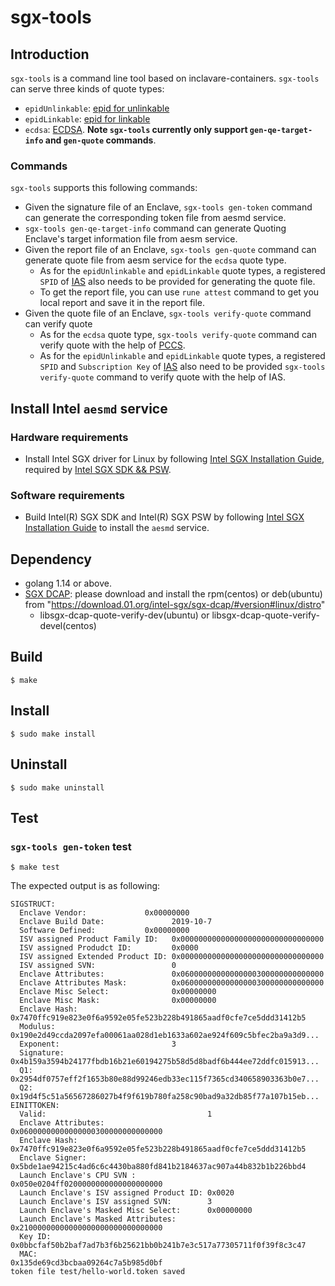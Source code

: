 # sgx-tools
## Introduction

`sgx-tools` is a command line tool based on inclavare-containers. `sgx-tools` can serve three kinds of quote types:
- `epidUnlinkable`: [epid for unlinkable](https://api.portal.trustedservices.intel.com/EPID-attestation)
- `epidLinkable`: [epid for linkable](https://api.portal.trustedservices.intel.com/EPID-attestation)
- `ecdsa`: [ECDSA](https://github.com/intel/linux-sgx#ecdsa-attestation). **Note `sgx-tools` currently only support `gen-qe-target-info` and `gen-quote` commands**.

### Commands

`sgx-tools` supports this following commands:
- Given the signature file of an Enclave, `sgx-tools gen-token` command can generate the corresponding token file from aesmd service.
- `sgx-tools gen-qe-target-info` command can generate Quoting Enclave's target information file from aesm service.
- Given the report file of an Enclave, `sgx-tools gen-quote` command can generate quote file from aesm service for the `ecdsa` quote type. 
	- As for the `epidUnlinkable` and `epidLinkable` quote types, a registered `SPID` of [IAS](https://api.portal.trustedservices.intel.com/EPID-attestation) also needs to be provided for generating the quote file.
	- To get the report file, you can use `rune attest` command to get you local report and save it in the report file.
- Given the quote file of an Enclave, `sgx-tools verify-quote` command can verify quote
	- As for the `ecdsa` quote type, `sgx-tools verify-quote` command can verify quote with the help of [PCCS](https://github.com/intel/SGXDataCenterAttestationPrimitives/tree/master/QuoteGeneration/pccs).
	- As for the `epidUnlinkable` and `epidLinkable` quote types, a registered `SPID` and `Subscription Key` of [IAS](https://api.portal.trustedservices.intel.com/EPID-attestation) also need to be provided `sgx-tools verify-quote` command to verify quote with the help of IAS.

## Install Intel `aesmd` service
### Hardware requirements

- Install Intel SGX driver for Linux by following [Intel SGX Installation Guide](https://download.01.org/intel-sgx/sgx-linux/2.9.1/docs/Intel_SGX_Installation_Guide_Linux_2.9.1_Open_Source.pdf), required by [Intel SGX SDK && PSW](https://github.com/intel/linux-sgx).

### Software requirements

- Build Intel(R) SGX SDK and Intel(R) SGX PSW by following [Intel SGX Installation Guide](https://download.01.org/intel-sgx/sgx-linux/2.9.1/docs/Intel_SGX_Installation_Guide_Linux_2.9.1_Open_Source.pdf) to install the `aesmd` service.

## Dependency

- golang 1.14 or above.
- [SGX DCAP](https://github.com/intel/SGXDataCenterAttestationPrimitives): please download and install the rpm(centos) or deb(ubuntu) from "https://download.01.org/intel-sgx/sgx-dcap/#version#linux/distro"
	- libsgx-dcap-quote-verify-dev(ubuntu) or libsgx-dcap-quote-verify-devel(centos)

## Build

```shell
$ make
```

## Install

```shell
$ sudo make install
```

## Uninstall

```shell
$ sudo make uninstall
```

## Test 
### `sgx-tools gen-token` test

```shell
$ make test
```

The expected output is as following:

```shell
SIGSTRUCT:
  Enclave Vendor:             0x00000000
  Enclave Build Date:               2019-10-7
  Software Defined:           0x00000000
  ISV assigned Product Family ID:   0x00000000000000000000000000000000
  ISV assigned Produdct ID:         0x0000
  ISV assigned Extended Product ID: 0x00000000000000000000000000000000
  ISV assigned SVN:                 0
  Enclave Attributes:               0x06000000000000000300000000000000
  Enclave Attributes Mask:          0x06000000000000000300000000000000
  Enclave Misc Select:              0x00000000
  Enclave Misc Mask:                0x00000000
  Enclave Hash:                     0x7470ffc919e823e0f6a9592e05fe523b228b491865aadf0cfe7ce5ddd31412b5
  Modulus:                          0x190e2d49ccda2097efa00061aa028d1eb1633a602ae924f609c5bfec2ba9a3d9...
  Exponent:                         3
  Signature:                        0x4b159a3594b24177fbdb16b21e60194275b58d5d8badf6b444ee72ddfc015913...
  Q1:                               0x2954df0757eff2f1653b80e88d99246edb33ec115f7365cd340658903363b0e7...
  Q2:                               0x19d4f5c51a56567286027b4f9f619b780fa258c90bad9a32db85f77a107b15eb...
EINITTOKEN:
  Valid:                                    1
  Enclave Attributes:                       0x06000000000000000300000000000000
  Enclave Hash:                             0x7470ffc919e823e0f6a9592e05fe523b228b491865aadf0cfe7ce5ddd31412b5
  Enclave Signer:                           0x5bde1ae94215c4ad6c6c4430ba880fd841b2184637ac907a44b832b1b226bbd4
  Launch Enclave's CPU SVN :                0x050e0204ff0200000000000000000000
  Launch Enclave's ISV assigned Product ID: 0x0020
  Launch Enclave's ISV assigned SVN:        3
  Launch Enclave's Masked Misc Select:      0x00000000
  Launch Enclave's Masked Attributes:       0x21000000000000000000000000000000
  Key ID:                                   0x0bbcfaf50b2baf7ad7b3f6b25621bb0b241b7e3c517a77305711f0f39f8c3c47
  MAC:                                      0x135de69cd3bcbaa09264c7a5b985d0bf
token file test/hello-world.token saved
```
